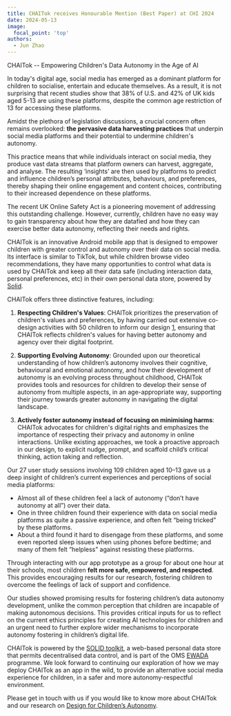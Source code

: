 ```yaml
---
title: CHAITok receives Honourable Mention (Best Paper) at CHI 2024
date: 2024-05-13
image:
  focal_point: 'top'
authors:
  - Jun Zhao
---
```



CHAITok -- Empowering Children's Data Autonomy in the Age of AI

In today's digital age, social media has emerged as a dominant platform for children to socialise, entertain and educate themselves. As a result, it is not surprising that recent studies show that 38% of U.S. and 42% of UK kids aged 5-13 are using these platforms, despite the common age restriction of 13 for accessing these platforms. 

Amidst the plethora of legislation discussions, a crucial concern often remains overlooked: **the pervasive data harvesting practices** that underpin social media platforms and their potential to undermine children's autonomy. 

This practice means that while individuals interact on social media, they produce vast data streams that platform owners can harvest, aggregate, and analyse. The resulting ‘insights’ are then used by platforms to predict and influence children’s personal attributes, behaviours, and preferences, thereby shaping their online engagement and content choices, contributing to their increased dependence on these platforms.

The recent UK Online Safety Act is a pioneering movement of addressing this outstanding challenge. However, currently, children have no easy way to gain transparency about how they are datafied and how they can exercise better data autonomy, reflecting their needs and rights.

CHAITok is an innovative Android mobile app that is designed to empower children with greater control and autonomy over their data on social media. Its interface is similar to TikTok, but while children browse video recommendations, they have many opportunities to control what data is used by CHAITok and keep all their data safe (including interaction data, personal preferences, etc) in their own personal data store, powered by [Solid](http://solidproject.org/). 

CHAITok offers three distinctive features, including:
1.  **Respecting Children's Values**: CHAITok prioritizes the preservation of children's values and preferences, by having carried out extensive co-design activities with 50 children to inform our design [1](https://dl.acm.org/doi/10.1145/3544548.3580933), ensuring that CHAITok reflects children's values for having better autonomy and agency over their digital footprint.

2.  **Supporting Evolving Autonomy**: Grounded upon our theoretical understanding of how children’s autonomy involves their cognitive, behavioural and emotional autonomy, and how their development of autonomy is an evolving process throughout childhood, CHAITok provides tools and resources for children to develop their sense of autonomy from multiple aspects, in an age-appropriate way, supporting their journey towards greater autonomy in navigating the digital landscape.

3.  **Actively foster autonomy instead of focusing on minimising harms**: CHAITok advocates for children's digital rights and emphasizes the importance of respecting their privacy and autonomy in online interactions. Unlike existing approaches, we took a proactive approach in our design, to explicit nudge, prompt, and scaffold child’s critical thinking, action taking and reflection.

Our 27 user study sessions involving 109 children aged 10–13 gave us a deep insight of children’s current experiences and perceptions of social media platforms:
- Almost all of these children feel a lack of autonomy (“don’t have autonomy at all”) over their data. 
- One in three children found their experience with data on social media platforms as quite a passive experience, and often felt “being tricked” by these platforms.
- About a third found it hard to disengage from these platforms, and some even reported sleep issues when using phones before bedtime; and many of them felt “helpless” against resisting these platforms. 

Through interacting with our app prototype as a group for about one hour at their schools, most children **felt more safe, empowered, and respected**. This provides encouraging results for our research, fostering children to overcome the feelings of lack of support and confidence.

Our studies showed promising results for fostering children’s data autonomy development, unlike the common perception that children are incapable of making autonomous decisions. This provides critical inputs for us to reflect on the current ethics principles for creating AI technologies for children and an urgent need to further explore wider mechanisms to incorporate autonomy fostering in children’s digital life.

CHAITok is powered by the [SOLID toolkit](http://solidproject.org/), a web-based personal data store that permits decentralised data control, and is part of the OMS [EWADA](https://ewada.ox.ac.uk/) programme. We look forward to continuing our exploration of how we may deploy CHAITok as an app in the wild, to provide an alternative social media experience for children, in a safer and more autonomy-respectful environment. 

Please get in touch with us if you would like to know more about CHAITok and our research on [Design for Children’s Autonomy](https://oxfordccai.org/research/agency/).
